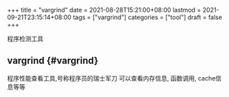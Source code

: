 +++
title = "vargrind"
date = 2021-08-28T15:21:00+08:00
lastmod = 2021-09-21T23:15:14+08:00
tags = ["vargrind"]
categories = ["tool"]
draft = false
+++

程序检测工具

<!--more-->


## vargrind {#vargrind}

程序性能查看工具,号称程序员的瑞士军刀
可以查看内存信息, 函数调用, cache信息等等